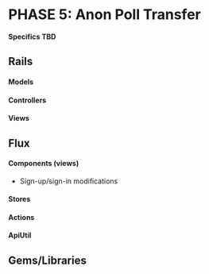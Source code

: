 # PHASE 5: Anon Poll Transfer
**Specifics TBD**

## Rails
#### Models
#### Controllers
#### Views

## Flux
#### Components (views)
* Sign-up/sign-in modifications

#### Stores
#### Actions
#### ApiUtil
## Gems/Libraries
